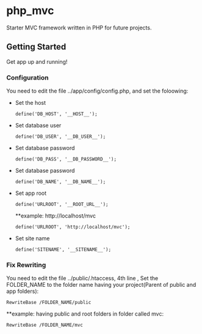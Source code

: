 # php_mvc
Starter MVC framework written in PHP for future projects.

## Getting Started
  Get app up and running!
  
### Configuration

You need to edit the file ../app/config/config.php, and set the foloowing:

- Set the host
  ```
  define('DB_HOST', '__HOST__');
  ```
  
- Set database user
  ```
  define('DB_USER', '__DB_USER__');
  ```
  
- Set database password
  ```
  define('DB_PASS', '__DB_PASSWORD__');
  ```
- Set database password
  ```
  define('DB_NAME', '__DB_NAME__');
  ```
- Set app root
  ```
  define('URLROOT', '__ROOT_URL__');
  ```
  **example: http://localhost/mvc 
  ```
  define('URLROOT', 'http://localhost/mvc');
  ```
- Set site name
  ```
  define('SITENAME', '__SITENAME__');
  ```
### Fix Rewriting
You need to edit the file ../public/.htaccess, 4th line , Set the FOLDER_NAME to the folder name having your project(Parent of public and app folders):
```
RewriteBase /FOLDER_NAME/public
```
**example: having public and root folders in folder called mvc: 

```
RewriteBase /FOLDER_NAME/mvc
```
